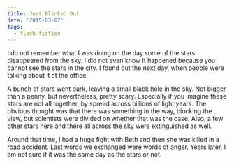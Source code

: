 ```yaml
---
title: Just Blinked Out
date: '2015-03-07'
tags:
  - flash-fiction
---
```


I do not remember what I was doing on the day some of the stars disappeared from
the sky. I did not even know it happened because you cannot see the stars in the
city. I found out the next day, when people were talking about it at the office.

<!-- truncate -->

A bunch of stars went dark, leaving a small black hole in the sky. Not bigger
than a penny, but nevertheless, pretty scary. Especially if you imagine these
stars are not all together, by spread across billions of light years. The
obvious thought was that there was something in the way, blocking the view, but
scientists were divided on whether that was the case. Also, a few other stars
here and there all across the sky were extinguished as well.

Around that time, I had a huge fight with Beth and then she was killed in a road
accident. Last words we exchanged were words of anger. Years later, I am not
sure if it was the same day as the stars or not.
